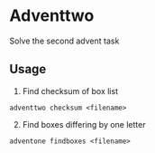 # Adventtwo

Solve the second advent task

## Usage

  1. Find checksum of box list
  
    adventtwo checksum <filename>

  2. Find boxes differing by one letter
  
    adventone findboxes <filename>

